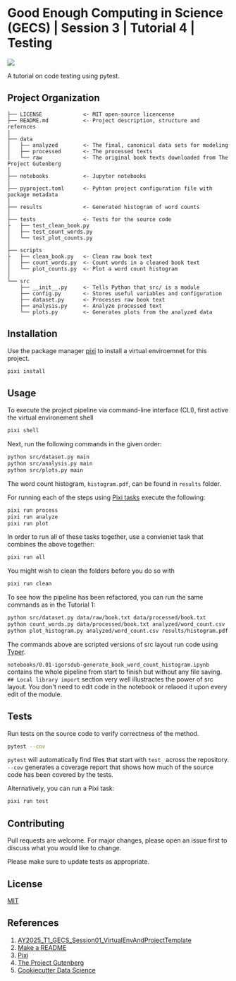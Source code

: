 # Good Enough Computing in Science (GECS) | Session 3 | Tutorial 4 | Testing

<a target="_blank" href="https://cookiecutter-data-science.drivendata.org/">
    <img src="https://img.shields.io/badge/CCDS-Project%20template-328F97?logo=cookiecutter" />
</a>

A tutorial on code testing using pytest.

## Project Organization

```text
├── LICENSE             <- MIT open-source licencense
├── README.md           <- Project description, structure and refernces
│
├── data                
│   ├── analyzed        <- The final, canonical data sets for modeling
│   ├── processed       <- The processed texts
│   └── raw             <- The original book texts downloaded from The Project Gutenberg
│
├── notebooks           <- Jupyter notebooks
│
├── pyproject.toml      <- Pyhton project configuration file with package metadata
│
├── results             <- Generated histogram of word counts
│
├── tests               <- Tests for the source code
├   ├── test_clean_book.py
│   ├── test_count_words.py
│   └── test_plot_counts.py
│
├── scripts
├   ├── clean_book.py   <- Clean raw book text
│   ├── count_words.py  <- Count words in a cleaned book text
│   └── plot_counts.py  <- Plot a word count histogram
│
└── src
    ├── __init__.py     <- Tells Python that src/ is a module
    ├── config.py       <- Stores useful variables and configuration
    ├── dataset.py      <- Processes raw book text
    ├── analysis.py     <- Analyze processed text
    └── plots.py        <- Generates plots from the analyzed data
```

## Installation

Use the package manager [pixi](https://pixi.sh) to install a virtual enviroemnet for this project.

```bash
pixi install
```

## Usage

To execute the project pipeline via command-line interface (CLI), first active the virtual environement shell

```bash
pixi shell
```

Next, run the following commands in the given order:

```bash
python src/dataset.py main
python src/analysis.py main
python src/plots.py main
```

The word count histogram, `histogram.pdf`, can be found in `results` folder.

For running each of the steps using [Pixi tasks](https://pixi.sh/latest/workspace/advanced_tasks) execute the following:

```bash
pixi run process
pixi run analyze
pixi run plot
```

In order to run all of these tasks together, use a convieniet task that combines the above together:

```bash
pixi run all
```

You might wish to clean the folders before you do so with

```bash
pixi run clean
```

To see how the pipeline has been refactored, you can run the same commands as in the Tutorial 1:

```bash
python src/dataset.py data/raw/book.txt data/processed/book.txt
python count_words.py data/processed/book.txt analyzed/word_count.csv
python plot_histogram.py analyzed/word_count.csv results/histogram.pdf
```

The commands above are scripted versions of src layout run code using [Typer](https://typer.tiangolo.com/).

`notebooks/0.01-igorsdub-generate_book_word_count_histogram.ipynb` contains the whole pipeline from start to finish but without any file saving. `## Local library import` section very well illustractes the power of src layout. You don't need to edit code in the notebook or relaoed it upon every edit of the module.

## Tests

Run tests on the source code to verify correctness of the method. 

```bash
pytest --cov
```

`pytest` will automatically find files that start with `test_` across the repository. `--cov` generates a coverage report that shows how much of the source code has been covered by the tests.

Alternatively, you can run a Pixi task:

```bash
pixi run test
```

## Contributing

Pull requests are welcome. For major changes, please open an issue first
to discuss what you would like to change.

Please make sure to update tests as appropriate.

## License

[MIT](https://choosealicense.com/licenses/mit/)

## References

1. [AY2025_T1_GECS_Session01_VirtualEnvAndProjectTemplate](https://docs.google.com/presentation/d/1ibLj6rD1ChZBS5Bze_0ej7ZD4ASjWr5mLCBI7scfi48/edit?usp=sharing)
2. [Make a README](https://www.makeareadme.com/)
3. [Pixi](https://pixi.sh)
4. [The Project Gutenberg](https://www.gutenberg.org/)
5. [Cookiecutter Data Science](https://cookiecutter-data-science.drivendata.org/)
